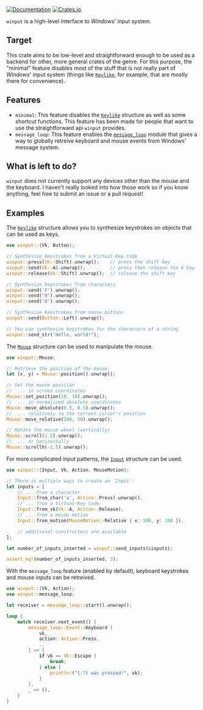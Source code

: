 [![Documentation](https://docs.rs/winput/badge.svg)](https://docs.rs/winput/)
[![Crates.io](https://img.shields.io/crates/v/winput.svg)](https://crates.io/crates/winput)

`winput` is a high-level interface to *Windows*' input system.

## Target

This crate aims to be low-level and straightforward enough to be used as a backend for other, more general crates of the genre. For this purpose, the "minimal" feature disables most of the stuff that is not really part of *Windows*' input system (things like [`Keylike`], for example, that are mostly there for convenience).

## Features

* `minimal`: This feature disables the [`Keylike`] structure as well as some shortcut functions. This feature has been made for people that want to use the straightforward api `winput` provides.
* `message_loop`: This feature enables the [`message_loop`] module that gives a way to globally retreive keyboard and mouse events from Windows' message system.

## What is left to do?

`winput` does not currently support any devices other than the mouse and the keyboard. I haven't really looked into how those work so if you know anything, feel free to submit an issue or a pull request!

## Examples

The [`Keylike`] structure allows you to synthesize keystrokes on objects that can be used as keys.

```rust
use winput::{Vk, Button};

// Synthesize keystrokes from a Virtual-Key Code
winput::press(Vk::Shift).unwrap();    // press the shift key
winput::send(Vk::A).unwrap();         // press then release the A key
winput::release(Vk::Shift).unwrap();  // release the shift key

// Synthesize keystrokes from characters
winput::send('F').unwrap();
winput::send('O').unwrap();
winput::send('O').unwrap();

// Synthesize keystrokes from mouse buttons
winput::send(Button::Left).unwrap();

// You can synthesize keystrokes for the characters of a string
winput::send_str("Hello, world!");
```

The [`Mouse`] structure can be used to manipulate the mouse.

```rust
use winput::Mouse;

// Retrieve the position of the mouse.
let (x, y) = Mouse::position().unwrap();

// Set the mouse position
//  ... in screen coordinates
Mouse::set_position(10, 10).unwrap();
//  ... in normalized absolute coordinates
Mouse::move_absolute(0.5, 0.5).unwrap();
//  ... relatively to the current cursor's position
Mouse::move_relative(100, 50).unwrap();

// Rotate the mouse wheel (vertically)
Mouse::scroll(1.5).unwrap();
//  ... or horizontally
Mouse::scrollh(-1.5).unwrap();
```

For more complicated input patterns, the [`Input`] structure can be used.

```rust
use winput::{Input, Vk, Action, MouseMotion};

// There is multiple ways to create an `Input`:
let inputs = [
    // ... from a character
    Input::from_char('a', Action::Press).unwrap(),
    // ... from a Virtual-Key Code
    Input::from_vk(Vk::A, Action::Release),
    // ... from a mouse motion
    Input::from_motion(MouseMotion::Relative { x: 100, y: 100 }),

    // additional constructors are available
];

let number_of_inputs_inserted = winput::send_inputs(&inputs);

assert_eq!(number_of_inputs_inserted, 3);
```

With the `message_loop` feature (enabled by default), keyboard keystrokes and mouse inputs can be retreived.

```rust
use winput::{Vk, Action};
use winput::message_loop;

let receiver = message_loop::start().unwrap();

loop {
    match receiver.next_event() {
        message_loop::Event::Keyboard {
            vk,
            action: Action::Press,
            ..
        } => {
            if vk == Vk::Escape {
                break;
            } else {
                println!("{:?} was pressed!", vk);
            }
        },
        _ => (),
    }
}
```

[`Keylike`]: https://docs.rs/winput/latest/winput/trait.Keylike.html
[`Input`]: https://docs.rs/winput/latest/winput/struct.Input.html
[`Mouse`]: https://docs.rs/winput/latest/winput/struct.Mouse.html
[`Handler`]: https://docs.rs/winput/latest/winput/message_loop/trait.Handler.html
[`message_loop`]: https://docs.rs/winput/latest/winput/message_loop/